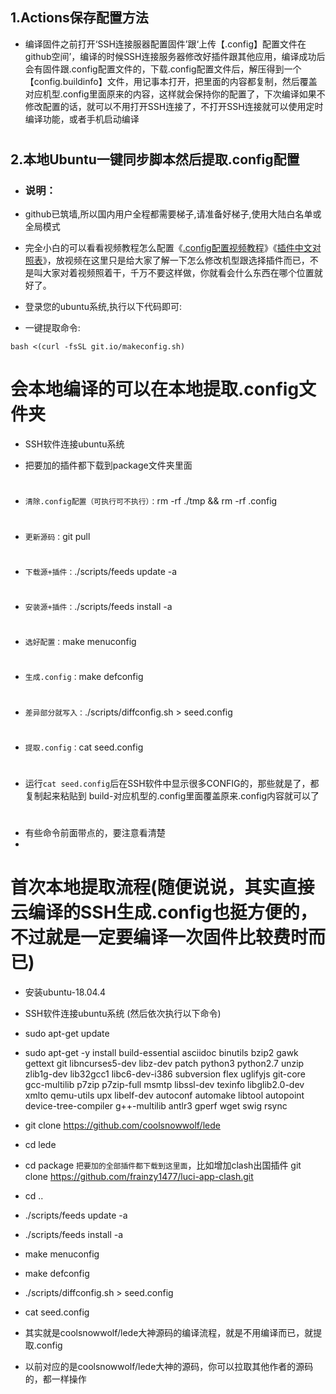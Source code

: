 
## 1.Actions保存配置方法
- 编译固件之前打开‘SSH连接服器配置固件’跟‘上传【.config】配置文件在github空间’，编译的时候SSH连接服务器修改好插件跟其他应用，编译成功后会有固件跟.config配置文件的，下载.config配置文件后，解压得到一个【config.buildinfo】文件，用记事本打开，把里面的内容都复制，然后覆盖对应机型.config里面原来的内容，这样就会保持你的配置了，下次编译如果不修改配置的话，就可以不用打开SSH连接了，不打开SSH连接就可以使用定时编译功能，或者手机启动编译
#
#
#

## 2.本地Ubuntu一键同步脚本然后提取.config配置
- ### 说明：
- github已筑墙,所以国内用户全程都需要梯子,请准备好梯子,使用大陆白名单或全局模式

- 完全小白的可以看看视频教程怎么配置《[.config配置视频教程](https://www.youtube.com/watch?v=jEE_J6-4E3Y&t=24s)》《[插件中文对照表](https://www.right.com.cn/forum/thread-3682029-1-1.html)》，放视频在这里只是给大家了解一下怎么修改机型跟选择插件而已，不是叫大家对着视频照着干，千万不要这样做，你就看会什么东西在哪个位置就好了。

- 登录您的ubuntu系统,执行以下代码即可:

- 一键提取命令:
```
bash <(curl -fsSL git.io/makeconfig.sh)
```

# 会本地编译的可以在本地提取.config文件夹

- SSH软件连接ubuntu系统

- 把要加的插件都下载到package文件夹里面
#
- `清除.config配置（可执行可不执行）：`rm -rf ./tmp && rm -rf .config 
#
- `更新源码：`git pull
#
- `下载源+插件：`./scripts/feeds update -a
#
- `安装源+插件：`./scripts/feeds install -a
#
- `选好配置：`make menuconfig
#
- `生成.config：`make defconfig
#
- `差异部分就写入：`./scripts/diffconfig.sh > seed.config
#
- `提取.config：`cat seed.config
#
- 运行`cat seed.config`后在SSH软件中显示很多CONFIG的，那些就是了，都复制起来粘贴到 build-对应机型的.config里面覆盖原来.config内容就可以了
#
- 有些命令前面带点的，要注意看清楚
- 

#
#
#
# 首次本地提取流程(随便说说，其实直接云编译的SSH生成.config也挺方便的，不过就是一定要编译一次固件比较费时而已)
- 安装ubuntu-18.04.4
- SSH软件连接ubuntu系统 (然后依次执行以下命令)
- sudo apt-get update
- sudo apt-get -y install build-essential asciidoc binutils bzip2 gawk gettext git libncurses5-dev libz-dev patch python3 python2.7 unzip zlib1g-dev lib32gcc1 libc6-dev-i386 subversion flex uglifyjs git-core gcc-multilib p7zip p7zip-full msmtp libssl-dev texinfo libglib2.0-dev xmlto qemu-utils upx libelf-dev autoconf automake libtool autopoint device-tree-compiler g++-multilib antlr3 gperf wget swig rsync
- git clone https://github.com/coolsnowwolf/lede
- cd lede
- cd package    `把要加的全部插件都下载到这里面`，比如增加clash出国插件 git clone https://github.com/frainzy1477/luci-app-clash.git
- cd ..
- ./scripts/feeds update -a
- ./scripts/feeds install -a
- make menuconfig
- make defconfig
- ./scripts/diffconfig.sh > seed.config
- cat seed.config
- 其实就是coolsnowwolf/lede大神源码的编译流程，就是不用编译而已，就提取.config

- 以前对应的是coolsnowwolf/lede大神的源码，你可以拉取其他作者的源码的，都一样操作
